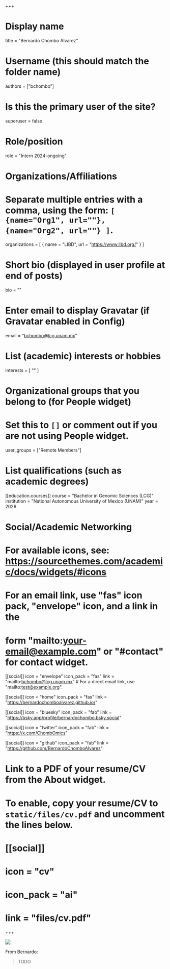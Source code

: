 +++
# Display name
title = "Bernardo Chombo Álvarez"

# Username (this should match the folder name)
authors = ["bchombo"]

# Is this the primary user of the site?
superuser = false

# Role/position
role = "Intern 2024-ongoing"

# Organizations/Affiliations
#   Separate multiple entries with a comma, using the form: `[ {name="Org1", url=""}, {name="Org2", url=""} ]`.
organizations = [ { name = "LIBD", url = "https://www.libd.org/" } ]

# Short bio (displayed in user profile at end of posts)
bio = ""

# Enter email to display Gravatar (if Gravatar enabled in Config)
email = "bchombo@lcg.unam.mx"

# List (academic) interests or hobbies
interests = [
  ""
]

# Organizational groups that you belong to (for People widget)
#   Set this to `[]` or comment out if you are not using People widget.
user_groups = ["Remote Members"]

# List qualifications (such as academic degrees)
[[education.courses]]
  course = "Bachelor in Genomic Sciences (LCG)"
  institution = "National Autonomous University of Mexico (UNAM)"
  year = 2026

# Social/Academic Networking
# For available icons, see: https://sourcethemes.com/academic/docs/widgets/#icons
#   For an email link, use "fas" icon pack, "envelope" icon, and a link in the
#   form "mailto:your-email@example.com" or "#contact" for contact widget.

[[social]]
  icon = "envelope"
  icon_pack = "fas"
  link = "mailto:bchombo@lcg.unam.mx"  # For a direct email link, use "mailto:test@example.org".
  
[[social]]
  icon = "home"
  icon_pack = "fas"
  link = "https://bernardochomboalvarez.github.io/"

[[social]]
  icon = "bluesky"
  icon_pack = "fab"
  link = "https://bsky.app/profile/bernardochombo.bsky.social"

[[social]]
  icon = "twitter"
  icon_pack = "fab"
  link = "https://x.com/ChombOmics"

[[social]]
  icon = "github"
  icon_pack = "fab"
  link = "https://github.com/BernardoChomboAlvarez"

# Link to a PDF of your resume/CV from the About widget.
# To enable, copy your resume/CV to `static/files/cv.pdf` and uncomment the lines below.
# [[social]]
#   icon = "cv"
#   icon_pack = "ai"
#   link = "files/cv.pdf"

+++

![](http://ghchart.rshah.org/DA2536/BernardoChomboAlvarez.svg)

From Bernardo:

> TODO

<script src="https://cdn.jsdelivr.net/npm/bsky-embed/dist/bsky-embed.es.js" async></script>
<bsky-embed username="bernardochombo.bsky.social" mode="" limit="2">
</bsky-embed>

